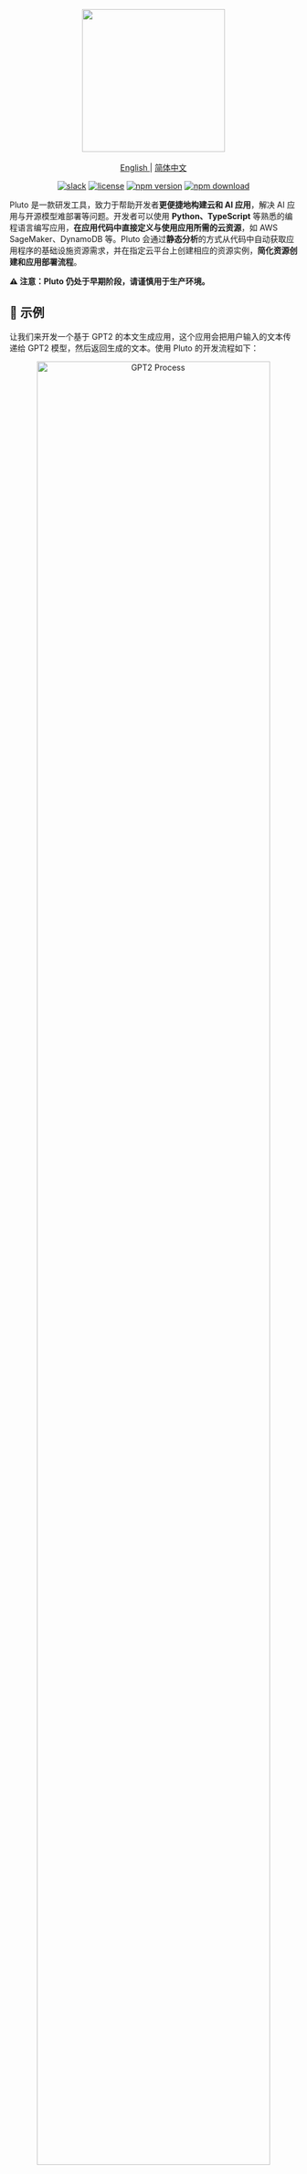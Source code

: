 <p align="center"> 
    <img src="assets/pluto-logo.png" width="250">
    <br/>
    <br/>
   <a href="./README.md"> English </a> 
   | 
   <a href="./README_zh.md"> 简体中文 </a>
</p>

<p align="center">
  <a href="https://join.slack.com/t/plutolang/shared_invite/zt-25gztklfn-xOJ~Xvl4EjKJp1Zn1NNpiw"><img alt="slack" src="https://img.shields.io/badge/Join%20Our%20Community-Slack-blue?style=flat-square"></a>
  <a href="https://github.com/pluto-lang/pluto/blob/main/LICENSE"><img alt="license" src="https://img.shields.io/github/license/pluto-lang/pluto?style=flat-square"></a>
  <a href="https://www.npmjs.com/package/@plutolang/cli"><img alt="npm version" src="https://img.shields.io/npm/v/%40plutolang%2Fcli?style=flat-square&logo=npm"></a>
  <a href="https://www.npmjs.com/package/@plutolang/cli"><img alt="npm download" src="https://img.shields.io/npm/dm/%40plutolang/cli?style=flat-square"></a>
</p>

Pluto 是一款研发工具，致力于帮助开发者**更便捷地构建云和 AI 应用**，解决 AI 应用与开源模型难部署等问题。开发者可以使用 **Python、TypeScript** 等熟悉的编程语言编写应用，**在应用代码中直接定义与使用应用所需的云资源**，如 AWS SageMaker、DynamoDB 等。Pluto 会通过**静态分析**的方式从代码中自动获取应用程序的基础设施资源需求，并在指定云平台上创建相应的资源实例，**简化资源创建和应用部署流程**。

**⚠️ 注意：Pluto 仍处于早期阶段，请谨慎用于生产环境。**

## 🌟 示例

让我们来开发一个基于 GPT2 的本文生成应用，这个应用会把用户输入的文本传递给 GPT2 模型，然后返回生成的文本。使用 Pluto 的开发流程如下：

<p align="center">
  <img src="./assets/readme-gpt2-process.png" alt="GPT2 Process" width="90%">
</p>

我们使用 AWS SageMaker 作为模型部署的平台，并使用 AWS Api Gateway 和 Lambda 来承载应用的 HTTP 服务。部署后的应用架构如右上子图 ↗️ 所示，包含两个路由处理函数，一个用于接收用户输入，调用 SageMaker 模型，返回生成的文本，另一个用于返回 SageMaker 模型的端点 URL。

左上子图 ↖️ 截取了应用代码的部分片段，完整代码可以从[这里](https://github.com/pluto-lang/pluto/tree/main/examples/gpt2-hf-sagemaker)获取。在使用 Pluto 开发时，我们只需要在 TypeScript 代码中，通过 `new SageMaker()` 创建一个对象，就可以定义一个 SageMaker 实例，然后就可以直接通过 `sagemaker.invoke()` 调用 SageMaker 模型，也可以通过 `sagemaker.endpointUrl()` 获取 SageMaker 模型的端点 URL。定义 Api Gateway 也只需要 `new Router()` 即可，而在调用 `router.get()`、`router.post()` 等函数时，传入的函数参数会被自动转换为 Lambda 函数。该应用也可以使用 Python 来实现。

编写完应用代码后，只需要执行 `pluto deploy`，Pluto 就会从应用代码中推导出应用的基础设施资源需求，并**自动创建并配置近 30 项云资源**，包括 SageMaker、Lambda、Api Gateway 等资源实例，以及触发器、IAM 角色、权限策略等资源配置。

最终，Pluto 会返回 Api Gateway 的 URL，我们可以直接访问这个 URL 来使用该应用。

**想要了解更多案例？**

- TypeScript 应用：
  - [基于 LangChain、Llama2、DynamoDB、SageMaker 的会话聊天机器人](https://github.com/pluto-lang/pluto/tree/main/examples/langchain-llama2-chatbot-sagemaker)
  - [基于 OpenAI API 的聊天机器人](https://github.com/pluto-lang/pluto/tree/main/examples/chat-bot)
  - [每日笑话 Slack 机器人](https://github.com/pluto-lang/pluto/tree/main/examples/daily-joke-slack)
- Python 应用：
  - [部署 FastAPI 应用到 AWS](https://github.com/pluto-lang/pluto/tree/main/examples/fastapi)
  - [部署 LangServe 示例应用到 AWS](https://github.com/pluto-lang/pluto/tree/main/examples/deploy-langserve-to-aws)
  - [基于 LangChain、Llama2、DynamoDB、SageMaker 的会话聊天机器人](https://github.com/pluto-lang/pluto/tree/main/examples/langchain-llama2-chatbot-sagemaker-python)

## 🚀 快速开始

<b style="color: green;">在线体验</b>：[CodeSandbox](https://codesandbox.io) 提供了线上开发环境，我们在该平台上构建了 [Python](https://codesandbox.io/p/devbox/github/pluto-lang/codesandbox/tree/main/python?file=/README_zh.md) 和 [TypeScript](https://codesandbox.io/p/devbox/github/pluto-lang/codesandbox/tree/main/typescript?file=/README_zh.md) 两种语言的 Pluto 模板应用，**可以直接在浏览器上体验**。打开项目模板后，点击右上角的 Fork 按钮就能创建你自己的工程环境，环境中已经安装 AWS CLI、Pulumi 和 Pluto 基础依赖，按照 README 即可操作使用。

<b style="color: green;">容器体验</b>：我们提供了用于应用开发的容器镜像 `plutolang/pluto:latest`，镜像中包含了 AWS CLI、Pulumi、Pluto 等基础依赖，并配置了 Node.js 20.x 和 Python 3.10 环境。如果你只希望开发 TypeScript 应用，也可以使用 `plutolang/pluto:latest-typescript` 镜像。通过以下命令就可以在容器中体验 Pluto 开发：

```shell
docker run -it --name pluto-app plutolang/pluto:latest bash
```

<b style="color: green;">本地体验</b>：如果你想在本地使用的话，请按照以下步骤配置：

### 1. 安装 Pluto

```shell
npm install -g @plutolang/cli
```

### 2. 使用 Pluto 部署您的应用

```shell
pluto new        # 交互式地创建一个新项目，可以选择 TypeScript 或 Python
cd <project_dir> # 进入项目目录
npm install      # 下载依赖

# 如果是 Python 项目，除了 npm install，还需要安装 Python 依赖
pip install -r requirements.txt

pluto deploy     # 一键部署！
```

⚠️ **注意：**

- 如果目标平台为 AWS，Pluto 会尝试读取你的 AWS 配置文件以获取默认的 AWS Region，如果没有配置，会尝试从环境变量 `AWS_REGION` 获取。**如果两者都没有配置，Pluto 在部署时将会报错。**
- 如果目标平台为 Kubernetes，需要事先在 K8s 中安装 Knative，并关闭缩容到零的功能（因为 Pluto 尚不支持 Ingress 转发到 Knative servering，欢迎大佬来改进）。你可以根据[这篇文档](./docs/dev_guide/setup-k8s-dev-env.en.md)配置所需的 Kubernetes 环境。

详细步骤可以参考[上手指南](./docs/documentation/getting-started.zh-CN.mdx)。

> 目前，Pluto 只支持单文件。在每个处理程序函数中，支持访问处理程序函数作用域之外的字面量常量与普通函数，Python 支持直接访问作用域外的类、接口等，TypeScript 需要将类、接口封装到函数中才能访问。

## 🤯 痛点

[从这里可以了解我们为什么要做 Pluto](./docs/documentation/what-problems-pluto-aims-to-address.zh-CN.md)，简单讲，我们想解决几个你或许经常遇到的痛点。

- **上手门槛高**：开发一个云应用程序需要同时掌握业务与基础设施两种技术栈，同时又很难测试和调试，导致开发者在编写业务之外耗费了大量精力。
- **认知成本高**：目前云服务提供商提供了数百种能力选项，Kubernetes 更是有无穷尽的能力组合，普通开发者通常对云没有足够的理解与认知，难以针对自身的业务确定一个合适的架构选型。
- **编程体验差**：开发者需要维护基础设施与业务逻辑两套代码，或将基础设施配置混杂在业务代码中，导致编程体验不佳，远达不到像写一个单机程序一样简单。
- **服务商锁定**：针对特定服务提供商编程会导致最终代码的灵活性很差，当因为成本等因素需要迁移到其他云平台时，需要进行大量的代码改造才能适配新的运行环境。

## 💡 特性

- **零上手负担**：编程界面完全兼容 TypeScript、Python，支持 LangChain、LangServe、FastAPI 等绝大多数依赖库。
- **专注纯业务逻辑**：开发者只需编写业务逻辑代码，Pluto 通过静态分析自动推导出应用的基础设施需求。
- **一键上云**：CLI 提供编译、部署等基本能力，除了编码和基本配置外，一切由 Pluto 自动完成。
- **支持多种运行时环境**：基于 SDK 提供多运行时的统一抽象，让开发者不需要修改源代码，就能够在多种运行时环境之间进行迁移。

## 🔧 Pluto 是如何工作的?

<p align="center">
  <img src="./assets/pluto-arch.jpg" alt="Pluto Architecture" width="750">
</p>

整体上，Pluto 的部署过程分为**推导、生成、部署**三个阶段：

1. 推导阶段：推导器（Deducer）会从应用代码中推导出应用所需云资源及资源间依赖关系，表示为云参考架构（architecture reference, arch ref），同时还会将用户的业务代码拆分成多个业务模块，业务模块与依赖的 SDK 共同构成业务模块包（biz bundle）。
2. 生成阶段：生成器（Generator）会依据 arch ref 生成一份独立于用户代码的 IaC 代码。
3. 部署阶段：根据不同的 IaC 代码类型，Pluto 会调用相应的适配器（Adapter），进而与相应 IaC 引擎配合执行 IaC 代码，完成基础设施资源配置与应用程序部署。

其中，推导器、生成器、适配器都是可扩展的，以此来支持更多不同的编程语言、平台接入方式等，目前，Pluto 提供 [Python](https://github.com/pluto-lang/pluto/tree/main/components/deducers/python-pyright) 和 [TypeScript](https://github.com/pluto-lang/pluto/tree/main/components/deducers/static) 两种语言的推导器，以及面向 Pulumi 的[生成器](https://github.com/pluto-lang/pluto/tree/main/components/generators/static)和[适配器](https://github.com/pluto-lang/pluto/tree/main/components/adapters/pulumi)。可以在[这篇文章](./docs/documentation/how-pluto-works.zh-CN.md)中详细了解 Pluto 的工作流程。

## 🤔️ 与其他项目的不同?

Pluto 与其他产品的关键区别在于：它利用静态程序分析技术直接从应用代码中推导资源依赖，并生成独立于用户代码的基础设施代码，使得基础设施配置不侵入用户的业务逻辑，给开发者提供了无需关注基础设施配置即可部署上云的研发体验。

- 与 BaaS 产品（如 Supabase、Appwrite）相比，Pluto 帮助开发者在目标云平台上创建属于自己账户的基础设施环境，而不是提供自管组件。
- 与 PaaS 产品（如 Fly.io、render、Heroku、LeptonAI）相比，Pluto 不负责应用托管，而是通过编译生成细粒度的计算模块，并整合使用云平台提供的、丰富的原子能力，如 FaaS、GPU 实例、消息队列等，在开发者不需要编写额外配置的情况下，将应用直接部署到云平台上。
- 与脚手架工具（如 Serverless Framework、Serverless Devs）相比，Pluto 没有针对特定云厂商或框架提供应用编程框架，而是为用户提供了一致的编程界面。
- 与基于纯注释的 IfC（Infrastructure from Code）产品（如 Klotho）相比，Pluto 直接从用户代码中推导资源依赖，无需额外的注释。
- 与基于动态分析的 IfC 产品（如 Shuttle、Nitric、Winglang）相比，Pluto 通过静态程序分析获取应用的资源依赖，并生成独立于用户代码的基础设施代码，无需执行用户代码。

可以在[这篇文档](./docs/documentation/whats-different.zh-CN.md)中详细了解与其他产品的不同之处。

## 👏 参与贡献

Pluto 目前还处于早期阶段，欢迎感兴趣的人参与贡献，无论是对 Pluto 要解决的问题、提供的特性，还是代码实现有任何建议或者想法，都可以参与到社区进行共建。[项目贡献指南](./docs/dev_guide/dev_guide.en.md)。

## 🐎 路线规划

- 资源静态推导过程完整实现
  - 🚧 资源类型检查
  - ❌ local 变量转换 cloud 资源
- SDK 研发
  - 🚧 Client SDK 研发
  - 🚧 Infra SDK 研发
  - ❌ 更多资源及更多平台支持
- 引擎扩展支持
  - 🚧 Pulumi
  - ❌ Terraform
- 🚧 本地模拟测试功能

详见 [Issue 列表](https://github.com/pluto-lang/pluto/issues)

## 📊 能力矩阵

✅：表示用户可见接口均可使用  
🚧：表示用户可见接口部分可用  
❌：表示暂不支持

### TypeScript

| 资源类型  | AWS | Kubernetes | 阿里云 | 模拟环境 |
| :-------: | :-: | :--------: | :----: | :------: |
|  Router   | ✅  |     🚧     |   🚧   |    🚧    |
|   Queue   | ✅  |     ✅     |   ❌   |    ✅    |
|  KVStore  | ✅  |     ✅     |   ❌   |    ✅    |
| Function  | ✅  |     ✅     |   ✅   |    ✅    |
| Schedule  | ✅  |     ✅     |   ❌   |    ❌    |
|  Tester   | ✅  |     ❌     |   ❌   |    ✅    |
| SageMaker | ✅  |     ❌     |   ❌   |    ❌    |

### Python

| 资源类型  | AWS | Kubernetes | 阿里云 | 模拟环境 |
| :-------: | :-: | :--------: | :----: | :------: |
|  Router   | ✅  |     ❌     |   ❌   |    ❌    |
|   Queue   | ✅  |     ❌     |   ❌   |    ❌    |
|  KVStore  | ✅  |     ❌     |   ❌   |    ❌    |
| Function  | ✅  |     ❌     |   ❌   |    ❌    |
| Schedule  | ✅  |     ❌     |   ❌   |    ❌    |
|  Tester   | ❌  |     ❌     |   ❌   |    ❌    |
| SageMaker | ✅  |     ❌     |   ❌   |    ❌    |

## 💬 社区

欢迎加入我们的 [Slack](https://join.slack.com/t/plutolang/shared_invite/zt-25gztklfn-xOJ~Xvl4EjKJp1Zn1NNpiw) 社区，或者 钉钉交流群: 40015003990。
